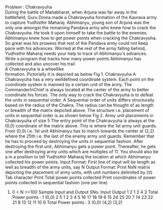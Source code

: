 Problem : Chakravyuha  
During the battle of Mahabharat, when Arjuna was far away in the battlefield, Guru Drona made a Chakravyuha formation
of the Kaurava army to capture Yudhisthir Maharaj. Abhimanyu, young son of Arjuna was the only one amongst the
remaining Pandava army who knew how to crack the Chakravyuha. He took it upon himself to take the battle to the
enemies.  
Abhimanyu knew how to get power points when cracking the Chakravyuha. So great was his prowess that rest of the
Pandava army could not keep pace with his advances. Worried at the rest of the army falling behind, Yudhisthir Maharaj
needs your help to track of Abhimanyu's advances. Write a program that tracks how many power points Abhimanyu has
collected and also uncover his trail  
A Chakravyuha is a wheellike  
formation. Pictorially it is depicted as below
Fig 1. Chakravyuha
A Chakravyuha has a very welldefined
coordinate
system. Each point on the coordinate
system is manned by a
certain unit of the army. The CommanderInChief
is always located at the center of the army to better coordinate
his
forces. The only way to crack the Chakravyuha is to defeat the units in sequential order.
A Sequential order of units differs structurally based on the radius of the Chakra. The radius can be thought of as
length or breadth of the matrix depicted above. The structure i.e. placement of units in sequential order is as shown
below
Fig 2. Army unit placements in Chakravyuha of size 5
The entry point of the Chakravyuha is always at the (0,0) coordinate
of the matrix above. This is where the 1st army
unit guards. From (0,0) i.e. 1st unit Abhimanyu has to march towards the center at (2,2) where the 25th i.e. the last
of the enemy army unit guards. Remember that he has to proceed by destroying the units in sequential fashion. After
destroying the first unit, Abhimanyu gets a power point. Thereafter, he gets one after destroying army units which are
multiples of 11. You should also be a in a position to tell Yudhisthir Maharaj the location at which Abhimanyu collected
his power points.
Input Format:
First line of input will be length as well as breadth of the army units, say N
Output Format:
Print NxN matrix depicting the placement of army units, with unit numbers delimited by (\t) Tab character
Print Total power points collected
Print coordinates of power points collected in sequential fashion (one per line)
1. 0 < N <=100
Sample Input and Output
SNo. Input Output
1 2
1 2
4 3
Total Power points : 1
(0,0)
2 5
1 2 3 4 5
16 17 18 19 6
15 24 25 20 7
14 23 22 21 8
13 12 11 10 9
Total Power points : 3
(0,0)
(4,2)
(3,2)
